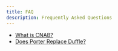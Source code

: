 ```yaml
---
title: FAQ
description: Frequently Asked Questions
---
```


* [What is CNAB?](https://cnab.io)
* [Does Porter Replace Duffle?](porter-or-duffle.md)